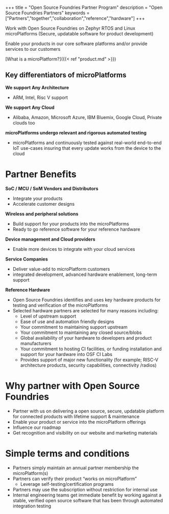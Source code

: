 +++
title = "Open Source Foundries Partner Program"
description = "Open Source Foundries Partners"
keywords = ["Partners","together","collaboration","reference","hardware"]
+++

Work with Open Source Foundries on Zephyr RTOS and Linux microPlatforms (Secure, updatable software for product development)

Enable your products in our core software platforms and/or provide services to our customers

[What is a microPlatform?]({{< ref "product.md" >}}) 

## Key differentiators of microPlatforms

__We support Any Architecture__

* ARM, Intel, Risc V support

__We support Any Cloud__

* Alibaba, Amazon, Microsoft Azure, IBM Bluemix, Google Cloud, Private clouds too

__microPlatforms undergo relevant and rigorous automated testing__

* microPlatforms and continuously tested against real-world end-to-end IoT use-cases insuring that every update works from the device to the cloud

# Partner Benefits

__SoC / MCU / SoM Vendors and Distributors__

* Integrate your products
* Accelerate customer designs

__Wireless and peripheral solutions__

* Build support for your products into the microPlatforms
* Ready to go reference software for your reference hardware

__Device management and Cloud providers__

* Enable more devices to integrate with your cloud services

__Service Companies__

* Deliver value-add to microPlatform customers
* integrated development, advanced hardware enablement, long-term support

__Reference Hardware__

* Open Source Foundries identifies and uses key hardware products for testing and verification of the microPlatforms
* Selected hardware partners are selected for many reasons including:
  *  Level of upstream support
  *  Ease of use and automation friendly designs
  *  Your commitment to maintaining support upstream
  *  Your commitment to maintaining any closed source/blobs
  *  Global availability of your hardware to developers and product manufacturers
  *  Your commitment to hosting CI facilities, or funding installation and support for your hardware into OSF CI Labs
  *  Provides support of major new functionality (for example; RISC-V architecture products, security capabilities, connectivity /radios)

# Why partner with Open Source Foundries

* Partner with us on delivering a open source, secure, updatable platform for connected products with lifetime support & maintenance
* Enable your product or service into the microPlatform offerings
* Influence our roadmap
* Get recognition and visibility on our website and marketing materials

# Simple terms and conditions

* Partners simply maintain an annual partner membership the microPlatform(s)
* Partners can verify their product “works on microPlatform”
  * Leverage self-testing/certification programs
* Partners may use the subscription without restriction for internal use
* Internal engineering teams get immediate benefit by working against a stable, verified open source software that has been through automated integration testing
